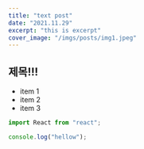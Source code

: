```yaml
---
title: "text post"
date: "2021.11.29"
excerpt: "this is excerpt"
cover_image: "/imgs/posts/img1.jpeg"
---
```


## 제목!!!

- item 1
- item 2
- item 3

```js
import React from "react";

console.log("hellow");
```
